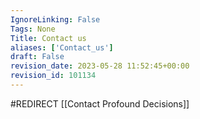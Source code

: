 ```yaml
---
IgnoreLinking: False
Tags: None
Title: Contact us
aliases: ['Contact_us']
draft: False
revision_date: 2023-05-28 11:52:45+00:00
revision_id: 101134
---
```


#REDIRECT [[Contact Profound Decisions]]